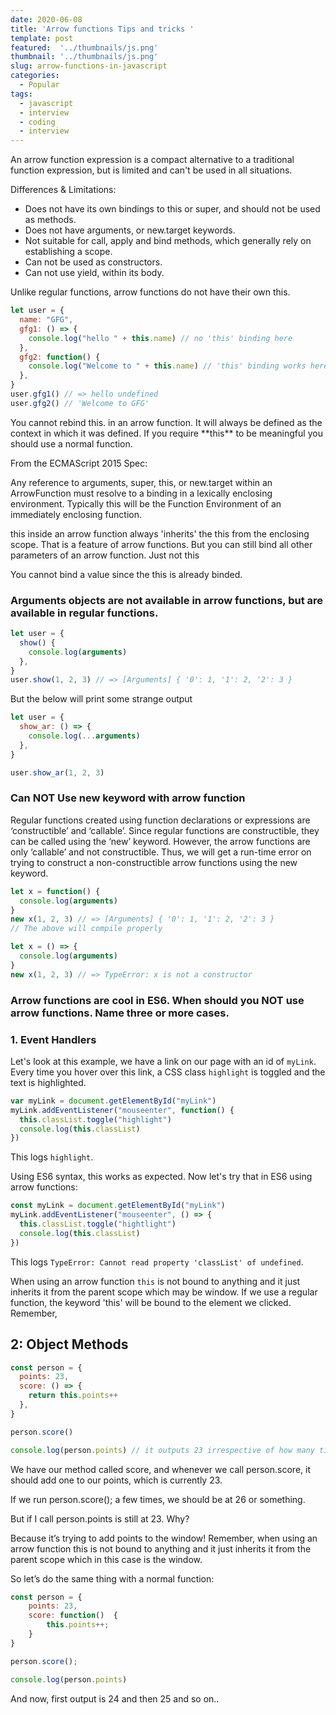 ```yaml
---
date: 2020-06-08
title: 'Arrow functions Tips and tricks '
template: post
featured:  '../thumbnails/js.png'
thumbnail: '../thumbnails/js.png'
slug: arrow-functions-in-javascript
categories:
  - Popular
tags:
  - javascript
  - interview
  - coding
  - interview
---
```


An arrow function expression is a compact alternative to a traditional function expression, but is limited and can't be used in all situations.

Differences & Limitations:

- Does not have its own bindings to this or super, and should not be used as methods.
- Does not have arguments, or new.target keywords.
- Not suitable for call, apply and bind methods, which generally rely on establishing a scope.
- Can not be used as constructors.
- Can not use yield, within its body.

Unlike regular functions, arrow functions do not have their own this.

```js
let user = {
  name: "GFG",
  gfg1: () => {
    console.log("hello " + this.name) // no 'this' binding here
  },
  gfg2: function() {
    console.log("Welcome to " + this.name) // 'this' binding works here
  },
}
user.gfg1() // => hello undefined
user.gfg2() // 'Welcome to GFG'
```

You cannot rebind this. in an arrow function. It will always be defined as the context in which it was defined. If you require \*\*this\*\* to be meaningful you should use a normal function.

From the ECMAScript 2015 Spec:

Any reference to arguments, super, this, or new.target within an ArrowFunction must resolve to a binding in a lexically enclosing environment. Typically this will be the Function Environment of an immediately enclosing function.

this inside an arrow function always 'inherits' the this from the enclosing scope. That is a feature of arrow functions. But you can still bind all other parameters of an arrow function. Just not this

You cannot bind a value since the this is already binded.

### Arguments objects are not available in arrow functions, but are available in regular functions.

```js
let user = {
  show() {
    console.log(arguments)
  },
}
user.show(1, 2, 3) // => [Arguments] { '0': 1, '1': 2, '2': 3 }
```

But the below will print some strange output

```js
let user = {
  show_ar: () => {
    console.log(...arguments)
  },
}

user.show_ar(1, 2, 3)
```

### Can NOT Use new keyword with arrow function

Regular functions created using function declarations or expressions are ‘constructible’ and ‘callable’. Since regular functions are constructible, they can be called using the ‘new’ keyword. However, the arrow functions are only ‘callable’ and not constructible. Thus, we will get a run-time error on trying to construct a non-constructible arrow functions using the new keyword.

```js
let x = function() {
  console.log(arguments)
}
new x(1, 2, 3) // => [Arguments] { '0': 1, '1': 2, '2': 3 }
// The above will compile properly

let x = () => {
  console.log(arguments)
}
new x(1, 2, 3) // => TypeError: x is not a constructor
```

### Arrow functions are cool in ES6. When should you NOT use arrow functions. Name three or more cases.

### 1. Event Handlers

Let's look at this example, we have a link on our page with an id of `myLink`. Every time you hover over this link, a CSS class `highlight` is toggled and the text is highlighted.

```js
var myLink = document.getElementById("myLink")
myLink.addEventListener("mouseenter", function() {
  this.classList.toggle("highlight")
  console.log(this.classList)
})
```

This logs `highlight`.

Using ES6 syntax, this works as expected. Now let's try that in ES6 using arrow functions:

```js
const myLink = document.getElementById("myLink")
myLink.addEventListener("mouseenter", () => {
  this.classList.toggle("hightlight")
  console.log(this.classList)
})
```

This logs `TypeError: Cannot read property 'classList' of undefined`.

When using an arrow function `this` is not bound to anything and it just inherits it from the parent scope which may be window. If we use a regular function, the keyword 'this' will be bound to the element we clicked. Remember,

## 2: Object Methods

```js
const person = {
  points: 23,
  score: () => {
    return this.points++
  },
}

person.score()

console.log(person.points) // it outputs 23 irrespective of how many times i run the above block of code instead of getting incremented by earlier call of person.score().
```

We have our method called score, and whenever we call person.score, it should add one to our points, which is currently 23.

If we run person.score(); a few times, we should be at 26 or something.

But if I call person.points is still at 23. Why?

Because it’s trying to add points to the window! Remember, when using an arrow function this is not bound to anything and it just inherits it from the parent scope which in this case is the window.

So let’s do the same thing with a normal function:

```JavaScript
const person = {
    points: 23,
    score: function()  {
        this.points++;
    }
}

person.score();

console.log(person.points)
```

And now, first output is 24 and then 25 and so on..

